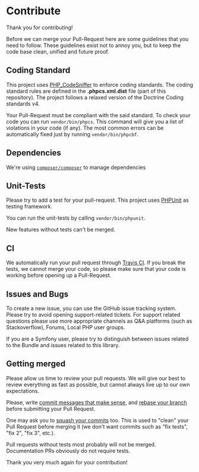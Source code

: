 # Contribute

Thank you for contributing!

Before we can merge your Pull-Request here are some guidelines that you need to follow. 
These guidelines exist not to annoy you, but to keep the code base clean, unified and future proof.

## Coding Standard

This project uses [PHP_CodeSniffer](https://github.com/squizlabs/PHP_CodeSniffer) to enforce coding standards.
The coding standard rules are defined in the **.phpcs.xml.dist** file (part of this repository).
The project follows a relaxed version of the Doctrine Coding standards v4.

Your Pull-Request must be compliant with the said standard.
To check your code you can run `vendor/bin/phpcs`. This command will give you a list of violations in your code (if any).
The most common errors can be automatically fixed just by running `vendor/bin/phpcbf`.

## Dependencies

We're using [`composer/composer`](https://github.com/composer/composer) to manage dependencies

## Unit-Tests

Please try to add a test for your pull-request. This project uses [PHPUnit](https://phpunit.de/) as testing framework.

You can run the unit-tests by calling `vendor/bin/phpunit`.

New features without tests can't be merged.

## CI

We automatically run your pull request through [Travis CI](https://www.travis-ci.org).
If you break the tests, we cannot merge your code,
so please make sure that your code is working before opening up a Pull-Request.

## Issues and Bugs

To create a new issue, you can use the GitHub issue tracking system.
Please try to avoid opening support-related tickets. For support related questions please use more appropriate
channels as Q&A platforms (such as Stackoverflow), Forums, Local PHP user groups.

If you are a Symfony user, please try to distinguish between issues related to the Bundle and issues related to this 
library.  

## Getting merged

Please allow us time to review your pull requests.
We will give our best to review everything as fast as possible, but cannot always live up to our own expectations.

Please, write [commit messages that make sense](http://tbaggery.com/2008/04/19/a-note-about-git-commit-messages.html),
and [rebase your branch](http://git-scm.com/book/en/Git-Branching-Rebasing) before submitting your Pull Request.

One may ask you to [squash your commits](http://gitready.com/advanced/2009/02/10/squashing-commits-with-rebase.html)
too. This is used to "clean" your Pull Request before merging it (we don't want
commits such as "fix tests", "fix 2", "fix 3", etc.).

Pull requests without tests most probably will not be merged.
Documentation PRs obviously do not require tests.

Thank you very much again for your contribution!
